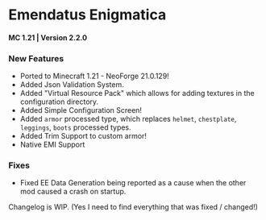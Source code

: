 # Emendatus Enigmatica
#### MC 1.21 | Version 2.2.0

### New Features
* Ported to Minecraft 1.21 - NeoForge 21.0.129!
* Added Json Validation System.
* Added "Virtual Resource Pack" which allows for adding textures in the configuration directory.
* Added Simple Configuration Screen!
* Added `armor` processed type, which replaces `helmet`, `chestplate`, `leggings`, `boots` processed types.
* Added Trim Support to custom armor!
* Native EMI Support

### Fixes
* Fixed EE Data Generation being reported as a cause when the other mod caused a crash on startup.


Changelog is WIP. (Yes I need to find everything that was fixed / changed!)
